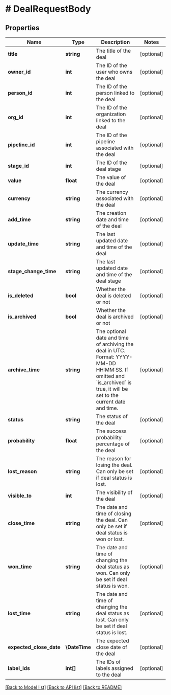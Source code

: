 # # DealRequestBody

## Properties

Name | Type | Description | Notes
------------ | ------------- | ------------- | -------------
**title** | **string** | The title of the deal | [optional]
**owner_id** | **int** | The ID of the user who owns the deal | [optional]
**person_id** | **int** | The ID of the person linked to the deal | [optional]
**org_id** | **int** | The ID of the organization linked to the deal | [optional]
**pipeline_id** | **int** | The ID of the pipeline associated with the deal | [optional]
**stage_id** | **int** | The ID of the deal stage | [optional]
**value** | **float** | The value of the deal | [optional]
**currency** | **string** | The currency associated with the deal | [optional]
**add_time** | **string** | The creation date and time of the deal | [optional]
**update_time** | **string** | The last updated date and time of the deal | [optional]
**stage_change_time** | **string** | The last updated date and time of the deal stage | [optional]
**is_deleted** | **bool** | Whether the deal is deleted or not | [optional]
**is_archived** | **bool** | Whether the deal is archived or not | [optional]
**archive_time** | **string** | The optional date and time of archiving the deal in UTC. Format: YYYY-MM-DD HH:MM:SS. If omitted and &#x60;is_archived&#x60; is true, it will be set to the current date and time. | [optional]
**status** | **string** | The status of the deal | [optional]
**probability** | **float** | The success probability percentage of the deal | [optional]
**lost_reason** | **string** | The reason for losing the deal. Can only be set if deal status is lost. | [optional]
**visible_to** | **int** | The visibility of the deal | [optional]
**close_time** | **string** | The date and time of closing the deal. Can only be set if deal status is won or lost. | [optional]
**won_time** | **string** | The date and time of changing the deal status as won. Can only be set if deal status is won. | [optional]
**lost_time** | **string** | The date and time of changing the deal status as lost. Can only be set if deal status is lost. | [optional]
**expected_close_date** | **\DateTime** | The expected close date of the deal | [optional]
**label_ids** | **int[]** | The IDs of labels assigned to the deal | [optional]

[[Back to Model list]](../README.md#documentation-for-models) [[Back to API list]](../README.md#documentation-for-api-endpoints) [[Back to README]](../README.md)
